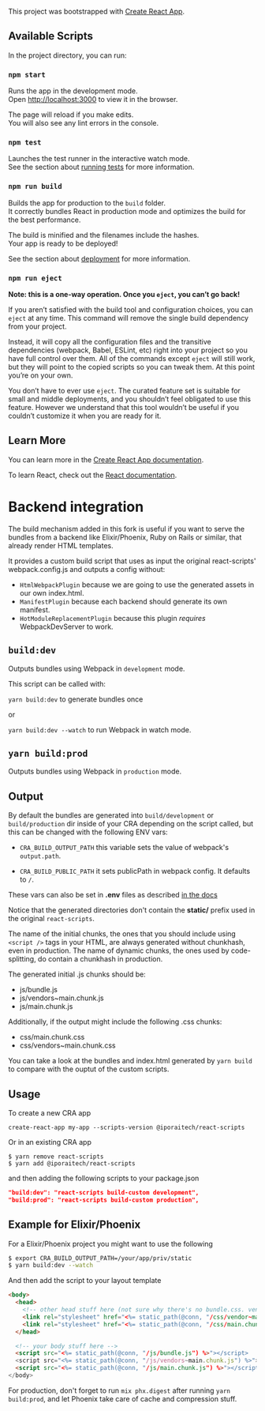 This project was bootstrapped with [Create React App](https://github.com/facebook/create-react-app).

## Available Scripts

In the project directory, you can run:

### `npm start`

Runs the app in the development mode.<br />
Open [http://localhost:3000](http://localhost:3000) to view it in the browser.

The page will reload if you make edits.<br />
You will also see any lint errors in the console.

### `npm test`

Launches the test runner in the interactive watch mode.<br />
See the section about [running tests](https://facebook.github.io/create-react-app/docs/running-tests) for more information.

### `npm run build`

Builds the app for production to the `build` folder.<br />
It correctly bundles React in production mode and optimizes the build for the best performance.

The build is minified and the filenames include the hashes.<br />
Your app is ready to be deployed!

See the section about [deployment](https://facebook.github.io/create-react-app/docs/deployment) for more information.

### `npm run eject`

**Note: this is a one-way operation. Once you `eject`, you can’t go back!**

If you aren’t satisfied with the build tool and configuration choices, you can `eject` at any time. This command will remove the single build dependency from your project.

Instead, it will copy all the configuration files and the transitive dependencies (webpack, Babel, ESLint, etc) right into your project so you have full control over them. All of the commands except `eject` will still work, but they will point to the copied scripts so you can tweak them. At this point you’re on your own.

You don’t have to ever use `eject`. The curated feature set is suitable for small and middle deployments, and you shouldn’t feel obligated to use this feature. However we understand that this tool wouldn’t be useful if you couldn’t customize it when you are ready for it.

## Learn More

You can learn more in the [Create React App documentation](https://facebook.github.io/create-react-app/docs/getting-started).

To learn React, check out the [React documentation](https://reactjs.org/).

# Backend integration

The build mechanism added in this fork is useful if you want to serve the bundles from a backend like Elixir/Phoenix, Ruby on Rails or similar, that already render HTML templates.

It provides a custom build script that uses as input the original react-scripts' webpack.config.js and outputs a config without:

- `HtmlWebpackPlugin` because we are going to use the generated assets in our own index.html.
- `ManifestPlugin` because each backend should generate its own manifest.
- `HotModuleReplacementPlugin` because this plugin _requires_ WebpackDevServer to work.

## `build:dev`

Outputs bundles using Webpack in `development` mode.

This script can be called with:

`yarn build:dev` to generate bundles once

or

`yarn build:dev --watch` to run Webpack in watch mode.

## `yarn build:prod`

Outputs bundles using Webpack in `production` mode.

## Output

By default the bundles are generated into `build/development` or `build/production` dir inside of your CRA depending on the script called, but this can be changed with the following ENV vars:

- `CRA_BUILD_OUTPUT_PATH` this variable sets the value of webpack's `output.path`.

- `CRA_BUILD_PUBLIC_PATH` it sets publicPath in webpack config. It defaults to `/`.

These vars can also be set in **.env** files as described [in the docs](https://create-react-app.dev/docs/adding-custom-environment-variables/#what-other-env-files-can-be-used)

Notice that the generated directories don't contain the **static/** prefix used in the original `react-scripts`.

The name of the initial chunks, the ones that you should include using `<script />` tags in your HTML, are always generated without chunkhash, even in production. The name of dynamic chunks, the ones used by code-splitting, do contain a chunkhash in production.

The generated initial .js chunks should be:

- js/bundle.js
- js/vendors~main.chunk.js
- js/main.chunk.js

Additionally, if the output might include the following .css chunks:

- css/main.chunk.css
- css/vendors~main.chunk.css

You can take a look at the bundles and index.html generated by `yarn build` to compare with the ouptut of the custom scripts.

## Usage

To create a new CRA app

`create-react-app my-app --scripts-version @iporaitech/react-scripts`

Or in an existing CRA app

```
$ yarn remove react-scripts
$ yarn add @iporaitech/react-scripts
```

and then adding the following scripts to your package.json

```json
"build:dev": "react-scripts build-custom development",
"build:prod": "react-scripts build-custom production",
```

## Example for Elixir/Phoenix

For a Elixir/Phoenix project you might want to use the following

```bash
$ export CRA_BUILD_OUTPUT_PATH=/your/app/priv/static
$ yarn build:dev --watch
```

And then add the script to your layout template

```html
<body>
  <head>
    <!-- other head stuff here (not sure why there's no bundle.css. vendor~main not get generated in your app) -->
    <link rel="stylesheet" href="<%= static_path(@conn, "/css/vendor~main.chunk.css") %>">
    <link rel="stylesheet" href="<%= static_path(@conn, "/css/main.chunk.css") %>">
  </head>

  <!-- your body stuff here -->
  <script src="<%= static_path(@conn, "/js/bundle.js") %>"></script>
  <script src="<%= static_path(@conn, "/js/vendors~main.chunk.js") %>"></script>
  <script src="<%= static_path(@conn, "/js/main.chunk.js") %>"></script>
</body>
```

For production, don't forget to run `mix phx.digest` after running `yarn build:prod`, and let Phoenix take care of cache and compression stuff.
